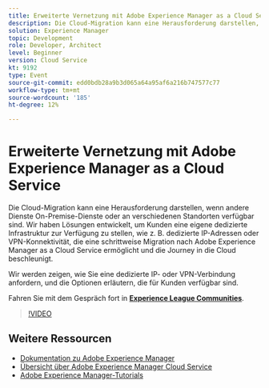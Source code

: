 ```yaml
---
title: Erweiterte Vernetzung mit Adobe Experience Manager as a Cloud Service
description: Die Cloud-Migration kann eine Herausforderung darstellen, wenn andere Dienste On-Premise-Dienste oder an verschiedenen Standorten verfügbar sind. Wir haben Lösungen entwickelt, um Kunden eine eigene dedizierte Infrastruktur zur Verfügung zu stellen, wie z. B. dedizierte IP-Adressen oder VPN-Konnektivität, die eine schrittweise Migration nach Adobe Experience Manager as a Cloud Service ermöglicht und die Journey in die Cloud beschleunigt.
solution: Experience Manager
topic: Development
role: Developer, Architect
level: Beginner
version: Cloud Service
kt: 9192
type: Event
source-git-commit: edd0bdb28a9b3d065a64a95af6a216b747577c77
workflow-type: tm+mt
source-wordcount: '185'
ht-degree: 12%

---
```


# Erweiterte Vernetzung mit Adobe Experience Manager as a Cloud Service

Die Cloud-Migration kann eine Herausforderung darstellen, wenn andere Dienste On-Premise-Dienste oder an verschiedenen Standorten verfügbar sind.  Wir haben Lösungen entwickelt, um Kunden eine eigene dedizierte Infrastruktur zur Verfügung zu stellen, wie z. B. dedizierte IP-Adressen oder VPN-Konnektivität, die eine schrittweise Migration nach Adobe Experience Manager as a Cloud Service ermöglicht und die Journey in die Cloud beschleunigt.

Wir werden zeigen, wie Sie eine dedizierte IP- oder VPN-Verbindung anfordern, und die Optionen erläutern, die für Kunden verfügbar sind.

Fahren Sie mit dem Gespräch fort in **[Experience League Communities](https://adobe.ly/3EUTdAo)**.

>[!VIDEO](https://video.tv.adobe.com/v/337898/?quality=12&learn=on&hidetitle=true)

## Weitere Ressourcen

- [Dokumentation zu Adobe Experience Manager ](https://experienceleague.adobe.com/docs/experience-manager-cloud-service.html?lang=de)
- [Übersicht über Adobe Experience Manager Cloud Service](https://experienceleague.adobe.com/docs/experience-manager-cloud-service/overview/home.html?lang=de)
- [Adobe Experience Manager-Tutorials](https://experienceleague.adobe.com/docs/experience-manager-tutorials.html?lang=de)
